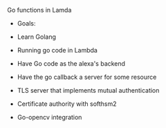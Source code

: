 Go functions in Lamda

* Goals:

* Learn Golang
* Running go code in Lambda
* Have Go code as the alexa's backend
* Have the go callback a server for some resource
* TLS server that implements mutual authentication
* Certificate authority with softhsm2
* Go-opencv integration
